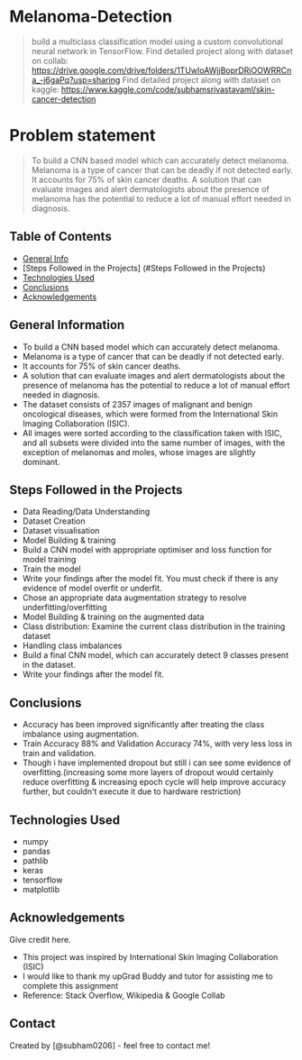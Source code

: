 # Melanoma-Detection
> build a multiclass classification model using a custom convolutional neural network in TensorFlow.
> Find detailed project along with dataset on collab: https://drive.google.com/drive/folders/1TUwIoAWjjBoprDRiOOWRRCna_-j6gaPq?usp=sharing
> Find detailed project along with dataset on kaggle: https://www.kaggle.com/code/subhamsrivastavaml/skin-cancer-detection

 

# Problem statement
> To build a CNN based model which can accurately detect melanoma. Melanoma is a type of cancer that can be deadly if not detected early. It accounts for 75% of skin cancer deaths. A solution that can evaluate images and alert dermatologists about the presence of melanoma has the potential to reduce a lot of manual effort needed in diagnosis.


## Table of Contents
* [General Info](#general-information)
* [Steps Followed in the Projects] (#Steps Followed in the Projects)
* [Technologies Used](#technologies-used)
* [Conclusions](#conclusions)
* [Acknowledgements](#acknowledgements)


## General Information
- To build a CNN based model which can accurately detect melanoma.
- Melanoma is a type of cancer that can be deadly if not detected early.
- It accounts for 75% of skin cancer deaths. 
- A solution that can evaluate images and alert dermatologists about the presence of melanoma has the potential to reduce a lot of manual effort needed in diagnosis.
- The dataset consists of 2357 images of malignant and benign oncological diseases, which were formed from the International Skin Imaging Collaboration (ISIC).
- All images were sorted according to the classification taken with ISIC, and all subsets were divided into the same number of images, with the exception of melanomas and moles, whose images are slightly dominant.


## Steps Followed in the Projects

- Data Reading/Data Understanding
- Dataset Creation
- Dataset visualisation 
- Model Building & training
- Build a CNN model with appropriate optimiser and loss function for model training
- Train the model
- Write your findings after the model fit. You must check if there is any evidence of model overfit or underfit.
- Chose an appropriate data augmentation strategy to resolve underfitting/overfitting 
- Model Building & training on the augmented data
- Class distribution: Examine the current class distribution in the training dataset 
- Handling class imbalances
- Build a final CNN model, which can accurately detect 9 classes present in the dataset.
- Write your findings after the model fit.



## Conclusions
- Accuracy has been improved significantly after treating the class imbalance using augmentation.
- Train Accuracy 88% and Validation Accuracy 74%, with very less loss in train and validation.
- Though i have implemented dropout but still i can see some evidence of overfitting.(increasing some more layers of dropout would certainly reduce overfitting & increasing epoch cycle     will help improve accuracy further, but couldn't execute it due to hardware restriction)

<!-- You don't have to answer all the questions - just the ones relevant to your project. -->


## Technologies Used
- numpy
- pandas
- pathlib
- keras
- tensorflow
- matplotlib


## Acknowledgements
Give credit here.
- This project was inspired by International Skin Imaging Collaboration (ISIC) 
- I would like to thank my upGrad Buddy and tutor for assisting me to complete this assignment
- Reference: Stack Overflow, Wikipedia & Google Collab 


## Contact
Created by [@subham0206] - feel free to contact me!


<!-- Optional -->
<!-- ## License -->
<!-- This project is open source and available under the [https://github.com/subham0206/Melanoma-Detection-.git](). -->
